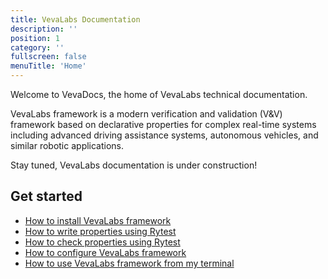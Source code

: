 ```yaml
---
title: VevaLabs Documentation
description: ''
position: 1
category: ''
fullscreen: false
menuTitle: 'Home'
---
```


Welcome to VevaDocs, the home of VevaLabs technical documentation.

VevaLabs framework is a modern verification and validation (V&V) framework based on declarative properties for complex real-time systems including advanced driving assistance systems, autonomous vehicles, and similar robotic applications.

<alert type="alert">

Stay tuned, VevaLabs documentation is under construction!

</alert>

## Get started


- [How to install VevaLabs framework](/getting-started/installation)
- [How to write properties using Rytest](/getting-started/writing-properties)
- [How to check properties using Rytest](/getting-started/checking-properties)
- [How to configure VevaLabs framework](/getting-started/configuration)
- [How to use VevaLabs framework from my terminal](/getting-started/configuration)

[comment]: <> (## Step up gears)
[comment]: <> (## Cruise fast and safely)
